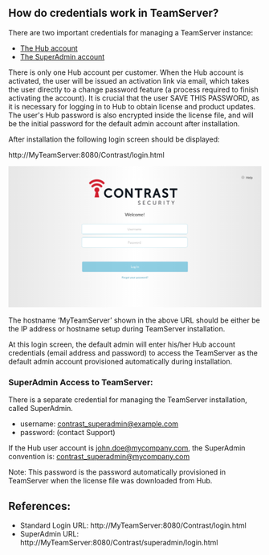 <!--
title: "EOP TeamServer Credentials: Managing access accounts and passwords."
description: "EOP TeamServer credentials: Managing access accounts and passwords."
tags: "EOP TeamServer Hub SuperAdmin credentials"
-->

## How do credentials work in TeamServer?
There are two important credentials for managing a TeamServer instance:
* [The Hub account](https://hub.contrastsecurity.com/)
* [The SuperAdmin account](http://MyTeamServer:8080/Contrast/superadmin/login.html)

There is only one Hub account per customer.  When the Hub account is activated, the user will be issued an activation link via email, which takes the user directly to a change password feature (a process required to finish activating the account). It is crucial that the user SAVE THIS PASSWORD, as it is necessary for logging in to Hub to obtain license and product updates.  The user's Hub password is also encrypted inside the license file, and will be the initial password for the default admin account after installation.

After installation the following login screen should be displayed: 

http://MyTeamServer:8080/Contrast/login.html

<a href="assets/images/KB4-c01_1.png" rel="lightbox" title="TeamServer Login"><img class="thumbnail" src="assets/images/KB4-c01_1.png"/></a>


The hostname ‘MyTeamServer’ shown in the above URL should be either be the IP address or hostname setup during TeamServer installation.

At this login screen, the default admin will enter his/her Hub account credentials (email address and password) to access the TeamServer as the default admin account provisioned automatically during installation.

### SuperAdmin Access to TeamServer: 

There is a separate credential for managing the TeamServer installation, called SuperAdmin.

* username: contrast_superadmin@example.com
* password: (contact Support)

If the Hub user account is john.doe@mycompany.com, the SuperAdmin convention is:
contrast_superadmin@mycompany.com

Note: This password is the password automatically provisioned in TeamServer when the license file was downloaded from Hub.

## References:
* Standard Login URL: http://MyTeamServer:8080/Contrast/login.html
* SuperAdmin URL: http://MyTeamServer:8080/Contrast/superadmin/login.html 
